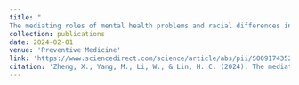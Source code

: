 ```yaml
---
title: "
The mediating roles of mental health problems and racial differences in the linkage between social media use and E-cigarette use among American youth"
collection: publications
date: 2024-02-01
venue: 'Preventive Medicine'
link: 'https://www.sciencedirect.com/science/article/abs/pii/S0091743523004280'
citation: 'Zheng, X., Yang, M., Li, W., & Lin, H. C. (2024). The mediating roles of mental health problems and racial differences in the linkage between social media use and E-cigarette use among American youth. <i>Preventive Medicine, 179,</i> 107842.'
---
```


